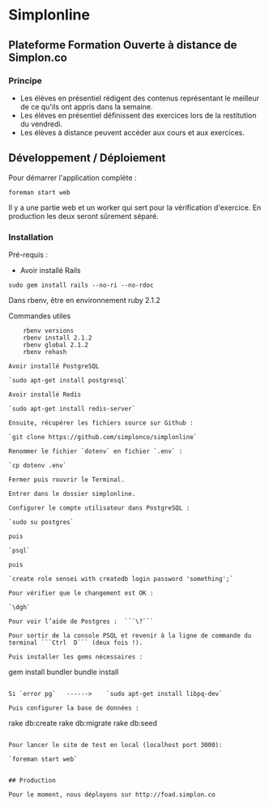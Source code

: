 Simplonline
==========

## Plateforme Formation Ouverte à distance de Simplon.co

### Principe

* Les élèves en présentiel rédigent des contenus représentant le meilleur de ce qu'ils ont appris dans la semaine.
* Les éléves en présentiel définissent des exercices lors de la restitution du vendredi.
* Les élèves à distance peuvent accéder aux cours et aux exercices.

## Développement / Déploiement

Pour démarrer l'application complète :

`foreman start web`

Il y a une partie web et un worker qui sert pour la vérification d'exercice. En production les deux seront sûrement séparé.

### Installation

Pré-requis :

- Avoir installé Rails

`sudo gem install rails --no-ri --no-rdoc`

Dans rbenv, être en environnement ruby 2.1.2

Commandes utiles

```
    rbenv versions  
    rbenv install 2.1.2
    rbenv global 2.1.2
    rbenv rehash

Avoir installé PostgreSQL

`sudo apt-get install postgresql`

Avoir installé Redis

`sudo apt-get install redis-server`

Ensuite, récupérer les fichiers source sur Github :

`git clone https://github.com/simplonco/simplonline`

Renommer le fichier `dotenv` en fichier `.env` :

`cp dotenv .env`

Fermer puis rouvrir le Terminal.

Entrer dans le dossier simplonline.

Configurer le compte utilisateur dans PostgreSQL :

`sudo su postgres`

puis 

`psql`

puis 

`create role sensei with createdb login password 'something';`

Pour vérifier que le changement est OK :

`\dgh`

Pour voir l’aide de Postgres :  ```\?```

Pour sortir de la console PSQL et revenir à la ligne de commande du terminal ```Ctrl  D``` (deux fois !). 

Puis installer les gems nécessaires :

```
gem install bundler
bundle install 
```

Si `error pg`   ------>    `sudo apt-get install libpq-dev`         

Puis configurer la base de données :

```
rake  db:create
rake  db:migrate
rake  db:seed
```

Pour lancer le site de test en local (localhost port 3000):

`foreman start web`


## Production

Pour le moment, nous déployons sur http://foad.simplon.co 
